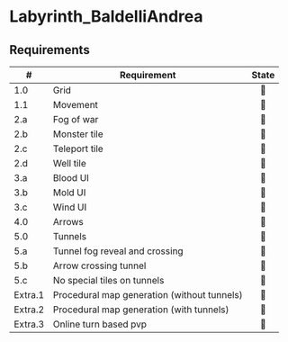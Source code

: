 # Labyrinth_BaldelliAndrea

## Requirements

|#| Requirement | State |
|---------------|-----|:-----:|
|1.0| Grid|🔴|
|1.1| Movement|🔴|
|2.a| Fog of war|🔴|
|2.b| Monster tile|🔴|
|2.c| Teleport tile|🔴|
|2.d| Well tile|🔴|
|3.a| Blood UI|🔴|
|3.b| Mold UI|🔴|
|3.c| Wind UI|🔴|
|4.0| Arrows|🔴|
|5.0| Tunnels|🔴|
|5.a| Tunnel fog reveal and crossing|🔴|
|5.b| Arrow crossing tunnel|🔴|
|5.c| No special tiles on tunnels|🔴|
|Extra.1| Procedural map generation (without tunnels)|🔴|
|Extra.2| Procedural map generation (with tunnels)|🔴|
|Extra.3| Online turn based pvp|🔴|
